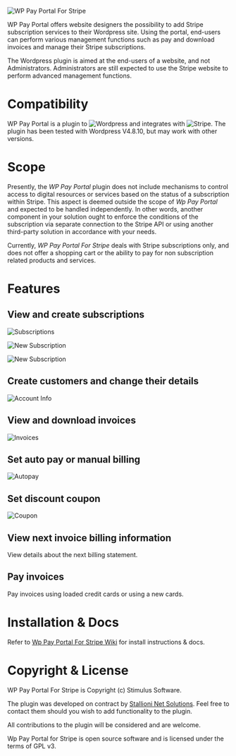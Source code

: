 ![WP Pay Portal For Stripe](https://raw.githubusercontent.com/stimulussoft/wppayportal/master/img/logo.png)

WP Pay Portal offers website designers the possibility to add Stripe subscription services to their Wordpress site. Using the portal, end-users can perform various management functions such as pay and download invoices and manage their Stripe subscriptions. 

The Wordpress plugin is aimed at the end-users of a website, and not Administrators. Administrators are still expected to use the Stripe website to perform advanced management functions.

# Compatibility

WP Pay Portal is a plugin to ![Wordpress](https://www.wordpress.org) and integrates with ![Stripe](https://www.stripe.com). The plugin has been tested with Wordpress V4.8.10, but may work with other versions.

# Scope

Presently, the _WP Pay Portal_ plugin does not include mechanisms to control access to digital resources or services based on the status of a subscription within Stripe. This aspect is deemed outside the scope of _Wp Pay Portal_ and expected to be handled independently. In other words, another component in your solution ought to enforce the conditions of the subscription via separate connection to the Stripe API or using another third-party solution in accordance with your needs.

Currently, _WP Pay Portal For Stripe_ deals with Stripe subscriptions only, and does not offer a shopping cart or the ability to pay for non subscription related products and services. 

# Features

## View and create subscriptions 

![Subscriptions](https://raw.githubusercontent.com/stimulussoft/wppayportal/master/img/subscriptions.png)

![New Subscription](https://raw.githubusercontent.com/stimulussoft/wppayportal/master/img/newsubscription.png)

![New Subscription](https://raw.githubusercontent.com/stimulussoft/wppayportal/master/img/newsubscription2.png)

## Create customers and change their details 

![Account Info](https://raw.githubusercontent.com/stimulussoft/wppayportal/master/img/accountinfo.png)

## View and download invoices

![Invoices](https://raw.githubusercontent.com/stimulussoft/wppayportal/master/img/invoices.png)

## Set auto pay or manual billing

![Autopay](https://raw.githubusercontent.com/stimulussoft/wppayportal/master/img/autopay.png)

## Set discount coupon

![Coupon](https://raw.githubusercontent.com/stimulussoft/wppayportal/master/img/coupon.png)

## View next invoice billing information

View details about the next billing statement.

## Pay invoices

Pay invoices using loaded credit cards or using a new cards.

# Installation & Docs

Refer to [Wp Pay Portal For Stripe Wiki](https://github.com/stimulussoft/wppayportal/wiki) for install instructions & docs.

# Copyright & License

WP Pay Portal For Stripe is Copyright (c) Stimulus Software. 

The plugin was developed on contract by [Stallioni Net Solutions](https://stallioni.com/). Feel free to contact them should you wish to add functionality to the plugin.  

All contributions to the plugin will be considered and are welcome.

Wp Pay Portal for Stripe is open source software and is licensed under the terms of GPL v3. 



